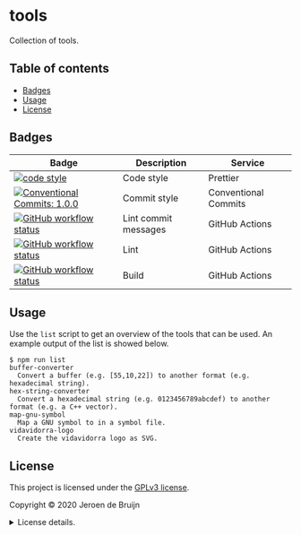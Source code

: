 # tools

Collection of tools.

<a name="toc"></a>

## Table of contents

- [Badges](#badges)
- [Usage](#usage)
- [License](#license)

## Badges

| Badge                                                                                                                                                                                                          | Description          | Service              |
| -------------------------------------------------------------------------------------------------------------------------------------------------------------------------------------------------------------- | -------------------- | -------------------- |
| <a href="https://github.com/prettier/prettier#readme"><img alt="code style" src="https://img.shields.io/badge/code_style-prettier-ff69b4.svg?style=flat-square"></a>                                           | Code style           | Prettier             |
| <a href="https://conventionalcommits.org"><img alt="Conventional Commits: 1.0.0" src="https://img.shields.io/badge/Conventional%20Commits-1.0.0-yellow.svg?style=flat-square"></a>                             | Commit style         | Conventional Commits |
| <a href="https://github.com/vidavidorra/tools/actions"><img alt="GitHub workflow status" src="https://img.shields.io/github/workflow/status/vidavidorra/tools/Lint%20commit%20messages?style=flat-square"></a> | Lint commit messages | GitHub Actions       |
| <a href="https://github.com/vidavidorra/tools/actions"><img alt="GitHub workflow status" src="https://img.shields.io/github/workflow/status/vidavidorra/tools/Lint?style=flat-square"></a>                     | Lint                 | GitHub Actions       |
| <a href="https://github.com/vidavidorra/tools/actions"><img alt="GitHub workflow status" src="https://img.shields.io/github/workflow/status/vidavidorra/tools/Build?style=flat-square"></a>                    | Build                | GitHub Actions       |

## Usage

Use the `list` script to get an overview of the tools that can be used. An example output of the list is showed below.

```shell
$ npm run list
buffer-converter
  Convert a buffer (e.g. [55,10,22]) to another format (e.g. hexadecimal string).
hex-string-converter
  Convert a hexadecimal string (e.g. 0123456789abcdef) to another format (e.g. a C++ vector).
map-gnu-symbol
  Map a GNU symbol to in a symbol file.
vidavidorra-logo
  Create the vidavidorra logo as SVG.
```

## License

This project is licensed under the [GPLv3 license](https://www.gnu.org/licenses/gpl.html).

Copyright © 2020 Jeroen de Bruijn

<details><summary>License details.</summary>
<p>

This program is free software: you can redistribute it and/or modify
it under the terms of the GNU General Public License as published by
the Free Software Foundation, either version 3 of the License, or
(at your option) any later version.

This program is distributed in the hope that it will be useful,
but WITHOUT ANY WARRANTY; without even the implied warranty of
MERCHANTABILITY or FITNESS FOR A PARTICULAR PURPOSE. See the
GNU General Public License for more details.

You should have received a copy of the GNU General Public License
along with this program. If not, see <http://www.gnu.org/licenses/>.

The full text of the license is available in the [LICENSE](LICENSE.md) file in this repository and [online](https://www.gnu.org/licenses/gpl.html).

</details>
